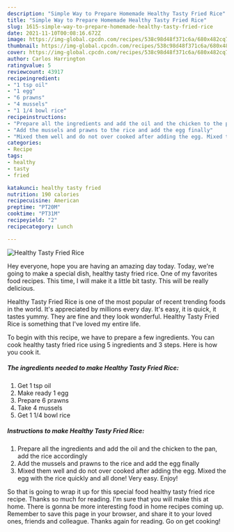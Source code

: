 ```yaml
---
description: "Simple Way to Prepare Homemade Healthy Tasty Fried Rice"
title: "Simple Way to Prepare Homemade Healthy Tasty Fried Rice"
slug: 1615-simple-way-to-prepare-homemade-healthy-tasty-fried-rice
date: 2021-11-10T00:08:16.672Z
image: https://img-global.cpcdn.com/recipes/538c98d48f371c6a/680x482cq70/healthy-tasty-fried-rice-recipe-main-photo.jpg
thumbnail: https://img-global.cpcdn.com/recipes/538c98d48f371c6a/680x482cq70/healthy-tasty-fried-rice-recipe-main-photo.jpg
cover: https://img-global.cpcdn.com/recipes/538c98d48f371c6a/680x482cq70/healthy-tasty-fried-rice-recipe-main-photo.jpg
author: Carlos Harrington
ratingvalue: 5
reviewcount: 43917
recipeingredient:
- "1 tsp oil"
- "1 egg"
- "6 prawns"
- "4 mussels"
- "1 1/4 bowl rice"
recipeinstructions:
- "Prepare all the ingredients and add the oil and the chicken to the pan, add the rice accordingly"
- "Add the mussels and prawns to the rice and add the egg finally"
- "Mixed them well and do not over cooked after adding the egg. Mixed the egg with the rice quickly and all done! Very easy. Enjoy!"
categories:
- Recipe
tags:
- healthy
- tasty
- fried

katakunci: healthy tasty fried 
nutrition: 190 calories
recipecuisine: American
preptime: "PT20M"
cooktime: "PT31M"
recipeyield: "2"
recipecategory: Lunch

---
```



![Healthy Tasty Fried Rice](https://img-global.cpcdn.com/recipes/538c98d48f371c6a/680x482cq70/healthy-tasty-fried-rice-recipe-main-photo.jpg)

Hey everyone, hope you are having an amazing day today. Today, we're going to make a special dish, healthy tasty fried rice. One of my favorites food recipes. This time, I will make it a little bit tasty. This will be really delicious.



Healthy Tasty Fried Rice is one of the most popular of recent trending foods in the world. It's appreciated by millions every day. It's easy, it is quick, it tastes yummy. They are fine and they look wonderful. Healthy Tasty Fried Rice is something that I've loved my entire life.


To begin with this recipe, we have to prepare a few ingredients. You can cook healthy tasty fried rice using 5 ingredients and 3 steps. Here is how you cook it.

<!--inarticleads1-->

##### The ingredients needed to make Healthy Tasty Fried Rice:

1. Get 1 tsp oil
1. Make ready 1 egg
1. Prepare 6 prawns
1. Take 4 mussels
1. Get 1 1/4 bowl rice




<!--inarticleads2-->

##### Instructions to make Healthy Tasty Fried Rice:

1. Prepare all the ingredients and add the oil and the chicken to the pan, add the rice accordingly
1. Add the mussels and prawns to the rice and add the egg finally
1. Mixed them well and do not over cooked after adding the egg. Mixed the egg with the rice quickly and all done! Very easy. Enjoy!




So that is going to wrap it up for this special food healthy tasty fried rice recipe. Thanks so much for reading. I'm sure that you will make this at home. There is gonna be more interesting food in home recipes coming up. Remember to save this page in your browser, and share it to your loved ones, friends and colleague. Thanks again for reading. Go on get cooking!
